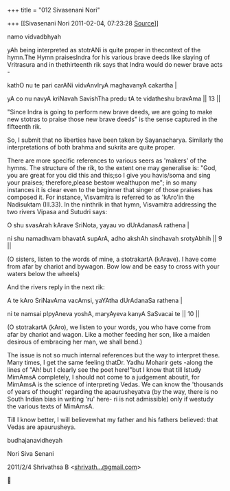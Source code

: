 +++
title = "012 Sivasenani Nori"

+++
[[Sivasenani Nori	2011-02-04, 07:23:28 [Source](https://groups.google.com/g/bvparishat/c/tLU7mvXUYkE)]]



namo vidvadbhyah



yAh being interpreted as stotrANi is quite proper in thecontext of the hymn.The Hymn praisesIndra for his various brave deeds like slaying of Vritrasura and in thethirteenth rik says that Indra would do newer brave acts -



kathO nu te pari carANi vidvAnvIryA maghavanyA cakartha \|

yA co nu navyA kriNavah SavishTha predu tA te vidatheshu bravAma \|\| 13 \|\|



"Since Indra is going to perform new brave deeds, we are going to make new stotras to praise those new brave deeds" is the sense captured in the fifteenth rik.



So, I submit that no liberties have been taken by Sayanacharya. Similarly the interpretations of both brahma and sukrita are quite proper.



There are more specific references to various seers as 'makers' of the hymns. The structure of the rik, to the extent one may generalise is: "God, you are great for you did this and this;so I give you havis/soma and sing your praises; therefore,please bestow wealthupon me"; in so many instances it is clear even to the beginner that singer of those praises has composed it. For instance, Visvamitra is referred to as 'kAro'in the Nadisuktam (III.33). In the ninthrik in that hymn, Visvamitra addressing the two rivers Vipasa and Sutudri says:



O shu svasArah kArave SriNota, yayau vo dUrAdanasA rathena \|

ni shu namadhvam bhavatA supArA, adho akshAh sindhavah srotyAbhih \|\| 9 \|\|



(O sisters, listen to the words of mine, a stotrakartA (kArave). I have come from afar by chariot and bywagon. Bow low and be easy to cross with your waters below the wheels)



And the rivers reply in the next rik:



A te kAro SriNavAma vacAmsi, yaYAtha dUrAdanaSa rathena \|

ni te namsai pIpyAneva yoshA, maryAyeva kanyA SaSvacai te \|\| 10 \|\|



(O stotrakartA (kAro), we listen to your words, you who have come from afar by chariot and wagon. Like a mother feeding her son, like a maiden desirous of embracing her man, we shall bend.)

  
The issue is not so much internal references but the way to interpret these. Many times, I get the same feeling thatDr. Yadhu Moharir gets -along the lines of "Ah! but I clearly see the poet here!"but I know that till Istudy MimAmsA completely, I should not come to a judgement aboutit, for MimAmsA is the science of interpreting Vedas. We can know the 'thousands of years of thought' regarding the apaurusheyatva (by the way, there is no South Indian bias in writing 'ru' here- ri is not admissible) only if westudy the various texts of MimAmsA.



Till I know better, I will believewhat my father and his fathers believed: that Vedas are apaurusheya.  

budhajanavidheyah

Nori Siva Senani



2011/2/4 Shrivathsa B \<[shrivath...@gmail.com]()\>



